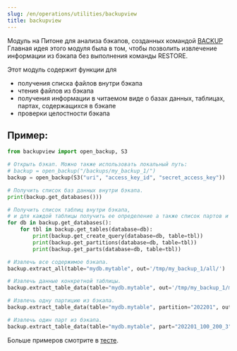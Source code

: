 ```yaml
---
slug: /en/operations/utilities/backupview
title: backupview
---
```


Модуль на Питоне для анализа бэкапов, созданных командой [BACKUP](https://clickhouse.com/docs/ru/operations/backup)
Главная идея этого модуля была в том, чтобы позволить извлечение информации из бэкапа без выполнения команды RESTORE.

Этот модуль содержит функции для
- получения списка файлов внутри бэкапа
- чтения файлов из бэкапа
- получения информации в читаемом виде о базах данных, таблицах, партах, содержащихся в бэкапе
- проверки целостности бэкапа

## Пример:

```python
from backupview import open_backup, S3

# Открыть бэкап. Можно также использовать локальный путь:
# backup = open_backup("/backups/my_backup_1/")
backup = open_backup(S3("uri", "access_key_id", "secret_access_key"))

# Получить список баз данных внутри бэкапа.
print(backup.get_databases()))

# Получить список таблиц внутри бэкапа,
# и для каждой таблицы получить ее определение а также список партов и партиций.
for db in backup.get_databases():
    for tbl in backup.get_tables(database=db):
        print(backup.get_create_query(database=db, table=tbl))
        print(backup.get_partitions(database=db, table=tbl))
        print(backup.get_parts(database=db, table=tbl))

# Извлечь все содержимое бэкапа.
backup.extract_all(table="mydb.mytable", out='/tmp/my_backup_1/all/')

# Извлечь данные конкретной таблицы.
backup.extract_table_data(table="mydb.mytable", out='/tmp/my_backup_1/mytable/')

# Извлечь одну партицию из бэкапа.
backup.extract_table_data(table="mydb.mytable", partition="202201", out='/tmp/my_backup_1/202201/')

# Извлечь один парт из бэкапа.
backup.extract_table_data(table="mydb.mytable", part="202201_100_200_3", out='/tmp/my_backup_1/202201_100_200_3/')
```

Больше примеров смотрите в [тесте](https://github.com/ClickHouse/ClickHouse/blob/master/utils/backupview/test/test.py).
